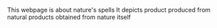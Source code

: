 This webpage is about nature's spells
It depicts product produced from natural products obtained from nature itself
